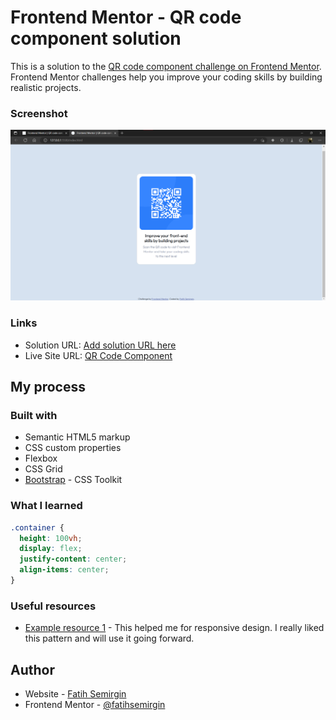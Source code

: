 # Frontend Mentor - QR code component solution

This is a solution to the [QR code component challenge on Frontend Mentor](https://www.frontendmentor.io/challenges/qr-code-component-iux_sIO_H). Frontend Mentor challenges help you improve your coding skills by building realistic projects. 

### Screenshot

![ScreenShoots](screenshot.png)

### Links

- Solution URL: [Add solution URL here](https://your-solution-url.com)
- Live Site URL: [QR Code Component](https://QR-Code-Component.fatihsemirgin.repl.co)

## My process

### Built with

- Semantic HTML5 markup
- CSS custom properties
- Flexbox
- CSS Grid
- [Bootstrap](https://getbootstrap.com/) - CSS Toolkit

### What I learned

```css
.container {
  height: 100vh;
  display: flex;
  justify-content: center;
  align-items: center;
}
```

### Useful resources

- [Example resource 1](https://getbootstrap.com/) - This helped me for responsive design. I really liked this pattern and will use it going forward.


## Author

- Website - [Fatih Semirgin](https://www.linkedin.com/in/fatih-semirgin/)
- Frontend Mentor - [@fatihsemirgin](https://www.frontendmentor.io/profile/fatihsemirgin)
